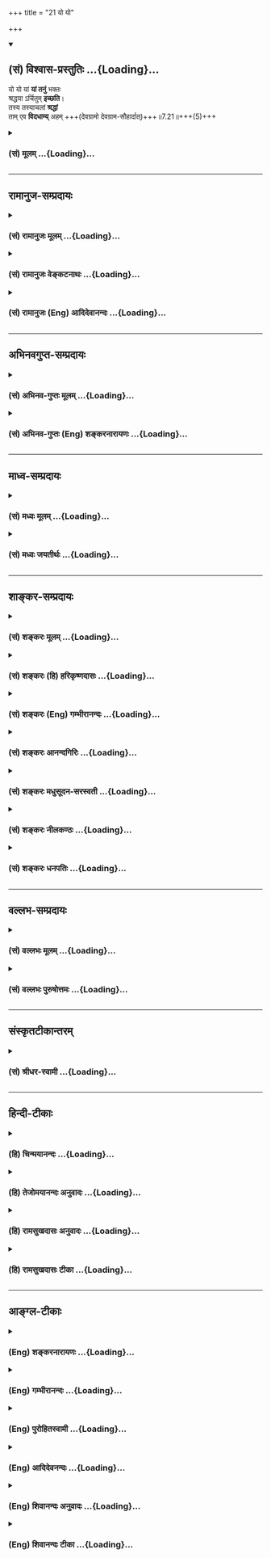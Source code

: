 +++
title = "21 यो यो"

+++
<div class="js_include" newlevelforh1="2" title="(सं) विश्वास-प्रस्तुतिः" unfilled url="/mahAbhAratam/shlokashaH/06-bhIShma-parva/03-bhagavad-gItA-parva/saMskRtam/vishvAsa-prastutiH/07_jnAna-vijnAna-yogaH/21_yo_yo.md">
<details open><summary><h2>(सं) विश्वास-प्रस्तुतिः ...{Loading}...</h2></summary>

यो यो यां **यां तनुं** भक्तः  
श्रद्धया ऽर्चितुम् **इच्छति**।  
तस्य तस्याचलां **श्रद्धां**  
ताम् एव **विदधाम्य्** अहम् +++(देवग्रामो देवग्राम-सौहार्दात्)+++॥7.21॥+++(5)+++
</details>
</div>
<div class="js_include collapsed" newlevelforh1="3" title="(सं) मूलम्" unfilled url="/mahAbhAratam/shlokashaH/06-bhIShma-parva/03-bhagavad-gItA-parva/saMskRtam/mUlam/07_jnAna-vijnAna-yogaH/21_yo_yo.md">
<details><summary><h3>(सं) मूलम् ...{Loading}...</h3></summary>

यो यो यां यां तनुं भक्तः श्रद्धयार्चितुमिच्छति।  
तस्य तस्याचलां श्रद्धां तामेव विदधाम्यहम्।।7.21।।
</details>
</div>


_________________
## रामानुज-सम्प्रदायः
<div class="js_include collapsed" newlevelforh1="3" title="(सं) रामानुजः मूलम्" unfilled url="/mahAbhAratam/shlokashaH/06-bhIShma-parva/03-bhagavad-gItA-parva/saMskRtam/rAmAnujaH/mUlam/07_jnAna-vijnAna-yogaH/21_yo_yo.md">
<details><summary><h3>(सं) रामानुजः मूलम् ...{Loading}...</h3></summary>

।।7.21।। ता अपि देवताः मदीयाः तनवःय आदित्ये तिष्ठन्यमादित्यो न वेद
यस्यादित्यः शरीरम् (बृ॰ उ॰ 3।7।9) इत्यादिश्रुतिभिः प्रतिपादिताः मदीयाः
तनवः। इति अजानन् अपि **यो यो यां यां** मदीयाम् इन्द्रादिकां **तनुं भक्तः
श्रद्धया अर्चितुम् इच्छति तस्य तस्य** अजानतः अपि मत्तनुविषया एषा श्रद्धा
इति अहम् एव अनुसन्धाय **ताम् एव अचलां** निर्विघ्नां **विदधामि** अहम्।

</details>
</div>
<div class="js_include collapsed" newlevelforh1="3" title="(सं) रामानुजः वेङ्कटनाथः" unfilled url="/mahAbhAratam/shlokashaH/06-bhIShma-parva/03-bhagavad-gItA-parva/saMskRtam/rAmAnujaH/venkaTanAthaH/07_jnAna-vijnAna-yogaH/21_yo_yo.md">
<details><summary><h3>(सं) रामानुजः वेङ्कटनाथः ...{Loading}...</h3></summary>

7.21 इति वक्ष्यमाणवशादत्रापि प्रपत्तेरर्चनाङ्गत्वं दर्शयति ता
एवाश्रित्यार्चयन्त इति। विश्वासगर्भफलप्रदत्ववरणपूर्वकं तत्तत्कर्मभिः
प्रीणयन्तीत्यर्थः। प्रपत्तिस्वरूपसामर्थ्यादवधारणसिद्धिः। तदेकोपायता
याञ्चा इति हि तल्लक्षणम्।  
  
।।7.21।। एवं देवतान्तरफलान्तरसक्ता अपि तत्तदाराधनतत्फलयोः शैथिल्ये
सतिअलाभे मत्तकाशिन्या दृष्टा तिर्यक्षु कामिता म.भा. इति न्यायेन
अनर्थहेतुषु निषिद्धेषूपायेषु निमज्जेयुरिति भयात्परमकारुणिकोऽहमेव
तत्तदाराधनहेतुश्रद्धाविघ्नशान्तिं तत्फलं च प्रयच्छामीति श्लोकद्वयेनाह यो
य इति। एक एवश्वरो रामकृष्णाद्यवतारवदादित्यादिविग्रहभाक् न तु
चेतनान्तरमस्तीति कुदृष्टिमतनिरासायाह ता अपीति। अयमभिप्रायः
पूर्वश्लोकेप्रपद्यन्तेऽन्यदेवताः 7।20 इति निर्देशं न
तावदीश्वरासाधारणविग्रहविशेषविषयस्तद्विशिष्टेश्वरविषयो वा भवितुमर्हति
तत्रान्यदेवतात्वव्यपदेशायोगाद्रामकृष्णादिवदेव। ततश्च
चेतनान्तरविषयत्वमवश्याभ्युपगमनीयम्। देवान्देवयजो यान्ति मद्भक्ता यान्ति
मामपि 7।23 इति च पृथग्वक्ष्यते। अतोऽत्र तनुशब्दः
पूर्वोत्तरपरामर्शवशाच्चेतनविशेषविषयः इति सर्वासां
चेतनविशेषरूपदेवतानामीश्वरशरीरत्वप्रदर्शनार्थं श्रुतिमुदाहरतिय आदित्य
इति। नात्र तनुत्वेन भजनं विवक्षितम्। तथा सति प्रतर्दनविद्यादिष्विव
परमात्मोपासनत्वप्रसङ्गात्। न तु मामभिजानन्ति तत्त्वेन 9।24 इति
वक्ष्यमाणत्वाच्चेत्यभिप्रायेणाह मदीयास्तनव इति। अजानन्नपीति। तर्हि
तनुत्वेनात्र निर्देशोऽनुपपन्नो निरर्थकश्चयां यां देवतां इत्येव हि
वक्तव्यमित्यत्राह तस्य तस्येति। यथा नरपतेरात्मस्वरूपमजानतोऽपि
राजशरीरप्रसाधनादिकं कर्तुरन्ततो राजात्मनैव फलमिति न्यायसूचनादुपपन्नोऽत्र
तनुशब्द इति भावः। जातायाः श्रद्धाया अचलत्वं नाम
प्रतिबन्धकराहित्येनाफललाभाय
निरन्तरसन्तन्यमानत्वमित्यभिप्रायेणोक्तंनिर्विघ्नामिति।  
  

</details>
</div>
<div class="js_include collapsed" newlevelforh1="3" title="(सं) रामानुजः (Eng) आदिदेवानन्दः" unfilled url="/mahAbhAratam/shlokashaH/06-bhIShma-parva/03-bhagavad-gItA-parva/saMskRtam/rAmAnujaH/english/AdidevAnandaH/07_jnAna-vijnAna-yogaH/21_yo_yo.md">
<details><summary><h3>(सं) रामानुजः (Eng) आदिदेवानन्दः ...{Loading}...</h3></summary>

7.21 These divinities too constitute My body as taught in the Sruti text like: 'He who, dwelling in the sun, whom the sun does not know, whose body is the sun' (Br. U., 3.7.9). Whichever devotee seeks to worship with faith whatever form of Mine, such as the Indra, although not knowing these divinities to be My forms, I consider his faith as being directed to My bodies or manifestations, and make his faith steadfast,
i.e., make it free from obstacles.

</details>
</div>


_________________
## अभिनवगुप्त-सम्प्रदायः
<div class="js_include collapsed" newlevelforh1="3" title="(सं) अभिनव-गुप्तः मूलम्" unfilled url="/mahAbhAratam/shlokashaH/06-bhIShma-parva/03-bhagavad-gItA-parva/saMskRtam/abhinava-guptaH/mUlam/07_jnAna-vijnAna-yogaH/21_yo_yo.md">
<details><summary><h3>(सं) अभिनव-गुप्तः मूलम् ...{Loading}...</h3></summary>
<div class="js_include" includetitle="false" newlevelforh1="2" unfilled="" url="/mahAbhAratam/shlokashaH/06-bhIShma-parva/02-bhagavad-gItA-parva/saMskRtam/abhinava-guptaH/mUlam/07_jnAna-vijnAna-yogaH/23_antavattu_phalam.md"></div>
</details>
</div>
<div class="js_include collapsed" newlevelforh1="3" title="(सं) अभिनव-गुप्तः (Eng) शङ्करनारायणः" unfilled url="/mahAbhAratam/shlokashaH/06-bhIShma-parva/03-bhagavad-gItA-parva/saMskRtam/abhinava-guptaH/english/shankaranArAyaNaH/07_jnAna-vijnAna-yogaH/21_yo_yo.md">
<details><summary><h3>(सं) अभिनव-गुप्तः (Eng) शङ्करनारायणः ...{Loading}...</h3></summary>

7.21 See Comment under 7.23

</details>
</div>


_________________
## माध्व-सम्प्रदायः
<div class="js_include collapsed" newlevelforh1="3" title="(सं) मध्वः मूलम्" unfilled url="/mahAbhAratam/shlokashaH/06-bhIShma-parva/03-bhagavad-gItA-parva/saMskRtam/madhvaH/mUlam/07_jnAna-vijnAna-yogaH/21_yo_yo.md">
<details><summary><h3>(सं) मध्वः मूलम् ...{Loading}...</h3></summary>

।।7.21 7.22।। यां यां ब्रह्मादिरूपां तनुम्। उक्तं च नारदीयेअन्तो
ब्रह्मादिभक्तानां मद्भक्तानामनन्तता इति। मुक्तश्च कां गतिं
गच्छेन्मोक्षश्चैव किमात्मकः म.भा.12।334।3 इत्यादेः परिहारसन्दर्भाच्च
मोक्षधर्मेषु। अवतारे महाविष्णोर्भक्तः कुत्र च मुच्यते त्यादेश्च
ब्रह्मवैवर्ते।

</details>
</div>
<div class="js_include collapsed" newlevelforh1="3" title="(सं) मध्वः जयतीर्थः" unfilled url="/mahAbhAratam/shlokashaH/06-bhIShma-parva/03-bhagavad-gItA-parva/saMskRtam/madhvaH/jayatIrthaH/07_jnAna-vijnAna-yogaH/21_yo_yo.md">
<details><summary><h3>(सं) मध्वः जयतीर्थः ...{Loading}...</h3></summary>

।।7.21 7.22।। रामकृष्णादिरूपां भगवत्तनुमिति प्रतीतिनिरासायाह **यां
यामि**ति। कुत एतत्अन्तवत्तु फलं तेषां 7।23 इति
तद्भक्तानामन्तवत्फलवचनात्। तस्य च ब्रह्मादिग्रहणे सम्भवाद्भगवद्ग्रहणे
चाम्सम्भवादिति भावेनाह **उक्त चे**ति। फलस्येति शेषः। गम्यत इति गतिः
इत्यादेः प्रश्नस्य परिहाररूपवाक्यसन्दर्भाच्च। बहुत्वादनुदाहरणमिति भावः।
अनन्तफलत्वं मूलरूपभक्तानामस्तु अवतारतनुभक्तानामन्तवत्फलाङ्गीकारे को
विरोधः इत्यत आह **अवतार इति**। कुत्र चावतारे।

</details>
</div>


_________________
## शाङ्कर-सम्प्रदायः
<div class="js_include collapsed" newlevelforh1="3" title="(सं) शङ्करः मूलम्" unfilled url="/mahAbhAratam/shlokashaH/06-bhIShma-parva/03-bhagavad-gItA-parva/saMskRtam/shankaraH/mUlam/07_jnAna-vijnAna-yogaH/21_yo_yo.md">
<details><summary><h3>(सं) शङ्करः मूलम् ...{Loading}...</h3></summary>

।।7.21।। **यः यः** कामी **यां यां** देवता**तनुं श्रद्धया** संयुक्तः
**भक्त**श्च सन् **अर्चितुं** पूजयितुम् **इच्छति तस्य तस्य** कामिनः
**अचलां** स्थिरां **श्रद्धां तामेव विदधामि** स्थिरीकरोमि।। ययैव पूर्वं
प्रवृत्तः स्वभावतो यः यां देवतातनुं श्रद्धया अर्चितुम् इच्छति

</details>
</div>
<div class="js_include collapsed" newlevelforh1="3" title="(सं) शङ्करः (हि) हरिकृष्णदासः" unfilled url="/mahAbhAratam/shlokashaH/06-bhIShma-parva/03-bhagavad-gItA-parva/saMskRtam/shankaraH/hindI/harikRShNadAsaH/07_jnAna-vijnAna-yogaH/21_yo_yo.md">
<details><summary><h3>(सं) शङ्करः (हि) हरिकृष्णदासः ...{Loading}...</h3></summary>

।।7.21।। उन कामी पुरुषोंमेंसे जोजो सकाम भक्त जिसजिस देवताके स्वरूपका
श्रद्धा और भक्तियुक्त होकर अर्चनपूजन करना चाहता है उसउस भक्तकी
देवताविषयक उस श्रद्धाको मैं अचल स्थिर कर देता हूँ। अभिप्राय यह कि जो
पुरुष पहले स्वभावसे ही प्रवृत्त हुआ जिस श्रद्धाद्वारा जिस देवताके
स्वरूपका पूजन करना चाहता है (उस पुरुषकी उसी श्रद्धाको मैं स्थिर कर देता
हूँ )।

</details>
</div>
<div class="js_include collapsed" newlevelforh1="3" title="(सं) शङ्करः (Eng) गम्भीरानन्दः" unfilled url="/mahAbhAratam/shlokashaH/06-bhIShma-parva/03-bhagavad-gItA-parva/saMskRtam/shankaraH/english/gambhIrAnandaH/07_jnAna-vijnAna-yogaH/21_yo_yo.md">
<details><summary><h3>(सं) शङ्करः (Eng) गम्भीरानन्दः ...{Loading}...</h3></summary>

7.21 Yam yam, whichever; tanum, form of a deity; yah, any covetous
person- among these people with desires; who, being endowed sraddhaya,
with faith; and being a bhaktah, devotee; icchati, wants; arcitum, to
worship; tam eva, that very; acalam, firm, steady; sraddham, faith;
tasya, of his, of that particular covetous person-that very faith with
which he desires to worship whatever form of a deity, in which (worship)
he was earlier engaged under the impulsion of his own nature-; \[Ast.
takes the portion 'svabhavatah yo yam devata-tanum sraddhaya arcitum
icchati' with the next verse.-Tr.\] vidadhami, I strengthen.

</details>
</div>
<div class="js_include collapsed" newlevelforh1="3" title="(सं) शङ्करः आनन्दगिरिः" unfilled url="/mahAbhAratam/shlokashaH/06-bhIShma-parva/03-bhagavad-gItA-parva/saMskRtam/shankaraH/AnandagiriH/07_jnAna-vijnAna-yogaH/21_yo_yo.md">
<details><summary><h3>(सं) शङ्करः आनन्दगिरिः ...{Loading}...</h3></summary>

।।7.21।। तत्तद्देवताप्रसादात्कामिनामपि सर्वेश्वरे सर्वात्मके वासुदेवे
क्रमेण भक्तिर्भविष्यतीत्याशङ्क्याह **तेषां चेति।** स्वभावतो
जन्मान्तरीयसंस्कारवशादित्यर्थः। भगवद्विहितया स्थिरया श्रद्धया
संस्काराधीनया देवताविशेषमाराधयतोऽपि भगवदनुग्रहादेव फलप्राप्तिरित्याह
**यो यो यां यामिति।**

</details>
</div>
<div class="js_include collapsed" newlevelforh1="3" title="(सं) शङ्करः मधुसूदन-सरस्वती" unfilled url="/mahAbhAratam/shlokashaH/06-bhIShma-parva/03-bhagavad-gItA-parva/saMskRtam/shankaraH/madhusUdana-sarasvatI/07_jnAna-vijnAna-yogaH/21_yo_yo.md">
<details><summary><h3>(सं) शङ्करः मधुसूदन-सरस्वती ...{Loading}...</h3></summary>

।।7.21।। तत्तद्देवताप्रसादात्तेषामपि सर्वेश्वरे भगवति वासुदेवे
भक्तिर्भविष्यतीति न शङ्कनीयम्। यतः तेषां मध्ये यो यः कामी यां यां तनुं
देवतामूर्तिं श्रद्धया जन्मान्तरवासनाबलप्रादुर्भूतया भक्त्या संयुक्तः
सन्नर्चितुं अर्चयितुमिच्छति प्रवर्तते। चौरादिकस्यार्चयतेर्णिजभावपक्षे
रूपमिदम्। तस्य तस्य कामिनस्तामेव देवतातनुं प्रति श्रद्धां
पूर्ववासनावशात्प्राप्तां भक्तिमचलां स्थिरां विदधामि करोम्यहमन्तर्यामी
नतु मद्विषयां श्रद्धां तस्य तस्य करोमीत्यर्थः। तामेव श्रद्धामिति
व्याख्याने यच्छब्दानन्वयः स्पष्टस्तस्मात्प्रतिशब्दमध्याहृत्य
व्याख्यातम्।

</details>
</div>
<div class="js_include collapsed" newlevelforh1="3" title="(सं) शङ्करः नीलकण्ठः" unfilled url="/mahAbhAratam/shlokashaH/06-bhIShma-parva/03-bhagavad-gItA-parva/saMskRtam/shankaraH/nIlakaNThaH/07_jnAna-vijnAna-yogaH/21_yo_yo.md">
<details><summary><h3>(सं) शङ्करः नीलकण्ठः ...{Loading}...</h3></summary>

।।7.21।। किंच यो यो भक्तः सात्विको राजसस्तामसो वा यां यां तनुं तादृशीमेव
देवादिरूपां यक्षरक्षोरूपां भूतप्रेतरूपां वा मूर्तिं श्रद्धया
तादृश्यैवार्चितुमिच्छति तस्य तस्य भक्तस्य तामेव श्रद्धां सात्त्विकीं
राजसीं तामसीं वाहं सर्वेश्वरोऽचलां विदधामि।

</details>
</div>
<div class="js_include collapsed" newlevelforh1="3" title="(सं) शङ्करः धनपतिः" unfilled url="/mahAbhAratam/shlokashaH/06-bhIShma-parva/03-bhagavad-gItA-parva/saMskRtam/shankaraH/dhanapatiH/07_jnAna-vijnAna-yogaH/21_yo_yo.md">
<details><summary><h3>(सं) शङ्करः धनपतिः ...{Loading}...</h3></summary>

।।7.21।। ननु तत्तत्कामैर्हृतज्ञानानामपि तेषां तत्तद्देवतानुग्रहात्क्रमेण
विवेके लब्धे त्वयि वासुदेवे भक्तिर्मविष्यतीति चेत्तत्राह य इति। यः कामी
यां यां देवतातनुं श्रद्धया संयुक्तो भक्तः सन्नर्चितुं पूजयितुमिच्छति
तस्य तस्य कामिनः श्रद्धां यया भक्तः सन्नर्चितुमिच्छति तामेवाचलां स्थिरां
विदधामि करोमि। यां यां तनुमिति यच्छब्धान्वयस्तु यो यां
देवतातनुमर्चितुमिच्छतीत्यादिवदद्भिराचार्यौरुत्तरश्लोकस्थ तस्या इत्यनेन
दर्शितः। एतेन यां देवतातनुं प्रति श्रद्धां विदधामि तामेव श्रद्धामिति
व्याख्याने यच्छब्दान्वयः स्पष्टस्तस्मात्प्रतिशब्दमध्याहृत्य
व्याख्यातमिति प्रत्युक्तम्। तामेव श्रद्धामिति भाष्यकृद्य्धाख्याने
प्रतिशब्दाध्याहारं विनैव उक्तरीत्या यच्छब्दान्वयस्य
स्पष्टत्वेननैवंवदतामज्ञताया अतिस्फटत्वात्।

</details>
</div>


_________________
## वल्लभ-सम्प्रदायः
<div class="js_include collapsed" newlevelforh1="3" title="(सं) वल्लभः मूलम्" unfilled url="/mahAbhAratam/shlokashaH/06-bhIShma-parva/03-bhagavad-gItA-parva/saMskRtam/vallabhaH/mUlam/07_jnAna-vijnAna-yogaH/21_yo_yo.md">
<details><summary><h3>(सं) वल्लभः मूलम् ...{Loading}...</h3></summary>

।।7.21।। ता अपि देवता मदीयाः शरीरभूताः य आदित्ये तिष्ठन्नादित्यादन्तरो
यमादित्यो न वेद यस्यादित्यः शरीरं बृ.उ.3।7।9
इत्यादिश्रुतिभिस्तथाप्रतिपादनात्। तदजानन्नेव यो यो यां यां इति
तस्याजानतोऽपि मच्छरीरभूतविषयकैषा श्रद्धेत्यहमोकोऽनुसन्धाय तां
श्रद्धामेवाचलां विदधामि।

</details>
</div>
<div class="js_include collapsed" newlevelforh1="3" title="(सं) वल्लभः पुरुषोत्तमः" unfilled url="/mahAbhAratam/shlokashaH/06-bhIShma-parva/03-bhagavad-gItA-parva/saMskRtam/vallabhaH/puruShottamaH/07_jnAna-vijnAna-yogaH/21_yo_yo.md">
<details><summary><h3>(सं) वल्लभः पुरुषोत्तमः ...{Loading}...</h3></summary>

  
  
।।7.21।। अतोऽहमपि तान् स्वरूपरसदानायोग्यांस्तद्देवताभजने दृढान्
करोमीत्याह यो य इति। यो यो भक्तो यां यां तनुं यां यां देवतामूर्तिं
श्रद्धया स्वकामसिद्ध्यर्थं शुद्धान्तःकरणेन अर्चितुमिच्छति तस्य भक्तस्य
तामेव श्रद्धामचलां शास्त्रज्ञानादिना वा चालयितुमयोग्यामहमेव विदधामि
करोमि पोषयामि चेत्यर्थः।  
  

</details>
</div>


_________________
## संस्कृतटीकान्तरम्
<div class="js_include collapsed" newlevelforh1="3" title="(सं) श्रीधर-स्वामी" unfilled url="/mahAbhAratam/shlokashaH/06-bhIShma-parva/03-bhagavad-gItA-parva/saMskRtam/shrIdhara-svAmI/07_jnAna-vijnAna-yogaH/21_yo_yo.md">
<details><summary><h3>(सं) श्रीधर-स्वामी ...{Loading}...</h3></summary>

।।7.21।।**यो यो यां यामिति।** तेषां मध्ये यो यो भक्तः यां यां तनुं
देवतारूपां मदीयामेव मूर्तिं श्रद्धयार्चितुमिच्छति प्रवर्तते तस्य तस्य
भक्तस्य तत्तन्मूर्तिविषयां तामेव श्रद्धामचलां दृढामहमन्तर्यामी विदधामि
करोमि।

</details>
</div>


_________________
## हिन्दी-टीकाः
<div class="js_include collapsed" newlevelforh1="3" title="(हि) चिन्मयानन्दः" unfilled url="/mahAbhAratam/shlokashaH/06-bhIShma-parva/03-bhagavad-gItA-parva/hindI/chinmayAnandaH/07_jnAna-vijnAna-yogaH/21_yo_yo.md">
<details><summary><h3>(हि) चिन्मयानन्दः ...{Loading}...</h3></summary>

।।7.21।। इस अध्याय के प्रारम्भिक भाग में ही आत्मानात्म विवेक (जड़चेतन का
विभाजन) करके भगवान् श्रीकृष्ण ने वर्णन किया है कि किस प्रकार उनमें समस्त
नामरूप पिरोये हुए हैं। उसके पश्चात् उन्होंने यह भी बताया कि किस प्रकार
त्रिगुणात्मिका मायाजनित विकारों से मोहित होकर मनुष्य अपने शुद्ध
आत्मस्वरूप को नहीं पहचान पाता। आत्मचैतन्य के बिना शरीर मन और बुद्धि की
जड़ उपाधियाँ स्वयं कार्य नहीं कर सकती हैं। जगत् में देखा जाता है कि सभी
भक्तजन एक ही रूप में ईश्वर की आराधना नहीं करते। प्रत्येक भक्त अपने इष्ट
देवता की पूजा के द्वारा सत्य तक पहुँचने का प्रयत्न करता है। भगवान्
श्रीकृष्ण स्पष्ट घोषणा करते हैं कि कोई भी भक्त किसी भी स्थान पर मन्दिर
मस्जिद गुरुद्वारा या गिरजाघर में एकान्त में या सार्वजनिक स्थान में किसी
भी रूप में ईश्वर की पूजा श्रद्धा के साथ करता है उसकी उस श्रद्धा को उसके
इष्ट देवता में मैं स्थिर करता हूँ। गीता के मर्म को जानने वाला सच्चा
विद्यार्थी कदापि कट्टरपंथी पृथकतावादी या असहिष्णु नहीं हो सकता। ईश्वर के
सभी सगुण रूपों का अधिष्ठान एक परम सत्य ही है जहाँ से भक्त के हृदय में
भक्तिरूपी पौधा पल्लवित पुष्पित और फलित होने के लिए श्रद्धारूपी जल
प्राप्त करता है क्योंकि भगवान् स्वयं कहते हैं मैं उस श्रद्धा को स्थिर
करता हूँ। आध्यात्मदृष्टि से विचार करने पर इस श्लोक का और अधिक गम्भीर अर्थ
भी स्पष्ट हो जाता है। मनुष्य जिस विषय का निरन्तर चिन्तन करता रहता है
उसमें वह दृढ़ता से आसक्त और स्थित हो जाता है। अखण्ड चिन्तन से मन में उस
विषय के संस्कार दृढ़ हो जाते हैं और फिर उसके अनुसार ही उस मनुष्य की
इच्छायें और कर्म होते हैं। इसी नियम के अनुसार सतत आत्मचिन्तन करने से भी
मनुष्य अपने शुद्ध स्वरूप का साक्षात् अनुभव कर सकता है। सारांशत भगवान् का
कथन हैं कि जैसा हम विचार करते हैं वैसा ही हम बनते हैं। अत यदि कोई
व्यक्ति दुर्गुणों का शिकार हो गया हो अथवा अन्य व्यक्ति दैवी गुणों से
संपन्न हो तो यह दोनों के भिन्नभिन्न विचारों का ही परिणाम समझना चाहिए।
विचार प्रकृति का अंग है विचारों के अनुरूप जगत् होता है जिसका एक अधिष्ठान
है सर्वव्यापी आत्मतत्त्व। सतत समृद्ध हो रही श्रद्धा के द्वारा मनुष्य किस
प्रकार इष्ट फल को प्राप्त करता है

</details>
</div>
<div class="js_include collapsed" newlevelforh1="3" title="(हि) तेजोमयानन्दः अनुवादः" unfilled url="/mahAbhAratam/shlokashaH/06-bhIShma-parva/03-bhagavad-gItA-parva/hindI/tejomayAnandaH/anuvAdaH/07_jnAna-vijnAna-yogaH/21_yo_yo.md">
<details><summary><h3>(हि) तेजोमयानन्दः अनुवादः ...{Loading}...</h3></summary>

।।7.21।। जो-जो (सकामी) भक्त जिस-जिस (देवता के) रूप को श्रद्धा से पूजना
चाहता है, उस-उस (भक्त) की मैं उस ही देवता के प्रति श्रद्धा को स्थिर करता
हूँ।।

</details>
</div>
<div class="js_include collapsed" newlevelforh1="3" title="(हि) रामसुखदासः अनुवादः" unfilled url="/mahAbhAratam/shlokashaH/06-bhIShma-parva/03-bhagavad-gItA-parva/hindI/rAmasukhadAsaH/anuvAdaH/07_jnAna-vijnAna-yogaH/21_yo_yo.md">
<details><summary><h3>(हि) रामसुखदासः अनुवादः ...{Loading}...</h3></summary>

।।7.21।। जो-जो भक्त जिस-जिस देवताका श्रद्धापूर्वक पूजन करना चाहता है,
उस-उस देवताके प्रति मैं उसकी श्रद्धाको दृढ़ कर देता हूँ।

</details>
</div>
<div class="js_include collapsed" newlevelforh1="3" title="(हि) रामसुखदासः टीका" unfilled url="/mahAbhAratam/shlokashaH/06-bhIShma-parva/03-bhagavad-gItA-parva/hindI/rAmasukhadAsaH/TIkA/07_jnAna-vijnAna-yogaH/21_yo_yo.md">
<details><summary><h3>(हि) रामसुखदासः टीका ...{Loading}...</h3></summary>

।।7.21।।***व्याख्या--***'यो यो यां यां तनुं भक्तः ৷৷. तामेव
विदधाम्यहम्'--****जो-जो मनुष्य जिस-जिस देवताका भक्त होकर श्रद्धापूर्वक
यजन-पूजन करना चाहता है ,उस-उस मनुष्यकी श्रद्धा उस-उस देवताके प्रति मैं
अचल (दृढ़) कर देता हूँ। वे दूसरोंमें न लगकर मेरेमें ही लग जायँ--ऐसा मैं
नहीं करता। यद्यपि उन-उन देवताओंमें लगनेसे कामनाके कारण उनका कल्याण नहीं
होता, फिर भी मैं उनको उनमें लगा देता हूँ, तो जो मेरेमें श्रद्धा-प्रेम
रखते हैं, अपना कल्याण करना चाहते हैं, उनकी श्रद्धाको मैं अपने प्रति दृढ़
कैसे नहीं करूँगा अर्थात् अवश्य करूँगा। कारण कि मैं प्राणिमात्रका सुहृद्
हूँ--**'सुहृदं सर्वभूतानाम्'** (गीता 5। 29)। इसपर यह शङ्का होती है कि आप
सबकी श्रद्धा अपनेमें ही दृढ़ क्यों नहीं करते; इसपर भगवान् मानो यह कहते
हैं कि अगर मैं सबकी श्रद्धाको अपने प्रति दृढ़ करूँ तो मनुष्यजन्मकी
स्वतन्त्रता, सार्थकता ही कहाँ रही तथा मेरी स्वार्थपरताका त्याग कहाँ हुआ;
अगर लोगोंको अपनेमें ही लगानेका मेरा आग्रह रहे, तो यह कोई बड़ी बात नहीं
है क्योंकि ऐसा बर्ताव तो दुनियाके सभी स्वार्थी जीवोंका स्वाभाविक होता
है। अतः मैं इस स्वार्थपरताको मिटाकर ऐसा स्वभाव सिखाना चाहता हूँ कि कोई
भी मनुष्य पक्षपात करके दूसरोंसे केवल अपनी पूजा-प्रतिष्ठा करवानेमें ही न
लगा रहे और किसीको पराधीन न बनाये। अब दूसरी शङ्का यह होती है कि आप उनकी
श्रद्धाको उन देवताओंके प्रति दृढ़ कर देते हैं, इससे आपकी साधुता तो सिद्ध
हो गयी, पर उन जीवोंका तो आपसे विमुख होनेसे अहित ही हुआ; इसका समाधान यह
है कि अगर मैं उनकी श्रद्धाको दूसरोंसे हटाकर अपनेमें लगानेका भाव रखूँगा
तो उनकी मेरेमें अश्रद्धा हो जायगी। परन्तु अगर मैं अपनेमें लगानेका भाव
नहीं रखूँगा और उनको स्वतन्त्रता दूँगा, तो उस स्वतन्त्रताको पानेवालोंमें
जो बुद्धिमान् होंगे, वे मेरे इस बर्तावको देखकर मेरी तरफ ही आकृष्ट होंगे।
अतः उनके उद्धारका यही तरीका बढ़िया है।  
  
अब तीसरी शङ्का यह होती है कि जब आप स्वयं उनकी श्रद्धाको दूसरोंमें दृढ़
कर देते हैं, तो फिर उस श्रद्धाको कोई मिटा ही नहीं सकता। फिर तो उसका पतन
ही होता चला जायगा; इसका समाधान यह है कि मैं उनकी श्रद्धाको देवताओंके
प्रति ही दृढ़ करता हूँ, दूसरोंके प्रति नहीं--ऐसी बात नहीं है। मैं तो
उनकी इच्छाके अनुसार ही उनकी श्रद्धाको दृढ़ करता हूँ और अपनी इच्छाको
बदलनेमें मनुष्य स्वतन्त्र है, योग्य है। इच्छाको बदलनेमें वे परवश, निर्बल
और अयोग्य नहीं हैं। अगर इच्छाको बदलनेमें वे परवश होते तो फिर
मनुष्यजन्मकी महिमा ही कहाँ रही; और इच्छा (कामना-) का त्याग करनेकी आज्ञा
भी मैं कैसे दे सकता था--**'जहि शत्रुं महाबाहो कामरूपं दुरासदम्'** (गीता
3। 43);

</details>
</div>


_________________
## आङ्ग्ल-टीकाः
<div class="js_include collapsed" newlevelforh1="3" title="(Eng) शङ्करनारायणः" unfilled url="/mahAbhAratam/shlokashaH/06-bhIShma-parva/03-bhagavad-gItA-parva/english/shankaranArAyaNaH/07_jnAna-vijnAna-yogaH/21_yo_yo.md">
<details><summary><h3>(Eng) शङ्करनारायणः ...{Loading}...</h3></summary>

7.21. Whatever may be the form \[of the deity\] a devotee-whosoever he may be-desires to worship with faith, I assume that form which is firm and is according to \[his\] faith.

</details>
</div>
<div class="js_include collapsed" newlevelforh1="3" title="(Eng) गम्भीरानन्दः" unfilled url="/mahAbhAratam/shlokashaH/06-bhIShma-parva/03-bhagavad-gItA-parva/english/gambhIrAnandaH/07_jnAna-vijnAna-yogaH/21_yo_yo.md">
<details><summary><h3>(Eng) गम्भीरानन्दः ...{Loading}...</h3></summary>

7.21 Whichever form (of a deity) any devotee wants to worship with faith, that very firm faith of his I strengthen.

</details>
</div>
<div class="js_include collapsed" newlevelforh1="3" title="(Eng) पुरोहितस्वामी" unfilled url="/mahAbhAratam/shlokashaH/06-bhIShma-parva/03-bhagavad-gItA-parva/english/purohitasvAmI/07_jnAna-vijnAna-yogaH/21_yo_yo.md">
<details><summary><h3>(Eng) पुरोहितस्वामी ...{Loading}...</h3></summary>

7.21 But whatever the form of worship, if the devotee have faith, then upon his faith in that worship do I set My own seal.

</details>
</div>
<div class="js_include collapsed" newlevelforh1="3" title="(Eng) आदिदेवनन्दः" unfilled url="/mahAbhAratam/shlokashaH/06-bhIShma-parva/03-bhagavad-gItA-parva/english/AdidevanandaH/07_jnAna-vijnAna-yogaH/21_yo_yo.md">
<details><summary><h3>(Eng) आदिदेवनन्दः ...{Loading}...</h3></summary>

7.21 Whichever devotee seeks to worship with faith whatever form, I make that very faith steadfast.

</details>
</div>
<div class="js_include collapsed" newlevelforh1="3" title="(Eng) शिवानन्दः अनुवादः" unfilled url="/mahAbhAratam/shlokashaH/06-bhIShma-parva/03-bhagavad-gItA-parva/english/shivAnandaH/anuvAdaH/07_jnAna-vijnAna-yogaH/21_yo_yo.md">
<details><summary><h3>(Eng) शिवानन्दः अनुवादः ...{Loading}...</h3></summary>

7.21 Whatsoever form any devotee desires to worship with faith that
(same) faith of his I make firm and unflinching.

</details>
</div>
<div class="js_include collapsed" newlevelforh1="3" title="(Eng) शिवानन्दः टीका" unfilled url="/mahAbhAratam/shlokashaH/06-bhIShma-parva/03-bhagavad-gItA-parva/english/shivAnandaH/TIkA/07_jnAna-vijnAna-yogaH/21_yo_yo.md">
<details><summary><h3>(Eng) शिवानन्दः टीका ...{Loading}...</h3></summary>

7.21 यः who; यः who; याम् which; याम् which; तनुम् form; भक्तः devotee;
श्रद्धया with faith; अर्चितुम् to worship; इच्छति desires; तस्य तस्य of him; अचलाम् unflinching; श्रद्धाम् faith; ताम् that; एव surely; विदधामि
make; अहम् I.Commentary Tanu or body is used here in the sense of a Devata (god).The Lord; the indweller of all beings; makes the faith of that devotee who worships the lesser divinities; which is born of the Samskaras of his previous birth; steady and unswerving.
(Cf.IV.11IX.22and23)

</details>
</div>
